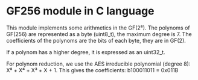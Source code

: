 # GF256 module in C language

This module implements some arithmetics in the GF(2⁸).
The polynoms of GF(256) are represented as a byte (uint8_t), the maximum degree is 7.
The coefficients of the polynoms are the bits of each byte, they are in GF(2).

If a polynom has a higher degree, it is expressed as an uint32_t.

For polynom reduction, we use the AES irreducible polynomial (degree 8):
X⁸ + X⁴ + X³ + X + 1.
This gives the coefficients: b100011011 = 0x011B